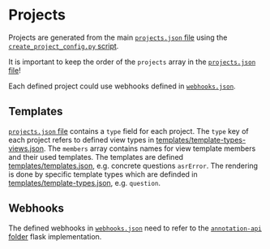 # Projects

Projects are generated from the main [`projects.json` file](projects.json) using the [`create_project_config.py` script](./../create_project_config.py).

It is important to keep the order of the `projects` array in the [`projects.json` file](projects.json)!

Each defined project could use webhooks defined in [`webhooks.json`](webhooks.json).

## Templates

[`projects.json` file](projects.json) contains a `type` field for each project.
The `type` key of each project refers to defined view types in [templates/template-types-views.json](./templates/template-types-views.json).
The `members` array contains names for view template members and their used templates.
The templates are defined [templates/templates.json](./templates/templates.json), e.g. concrete questions `asrError`.
The rendering is done by specific template types which are definded in [templates/template-types.json](./templates/template-types.json), e.g. `question`.

## Webhooks

The defined webhooks in [`webhooks.json`](webhooks.json) need to refer to the [`annotation-api` folder](./../../annotation-api/) flask implementation.
